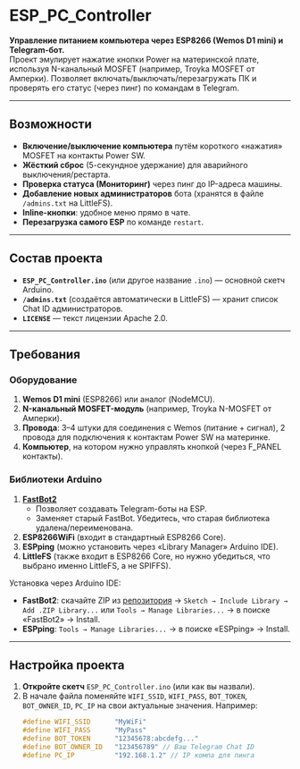 # ESP_PC_Controller

**Управление питанием компьютера через ESP8266 (Wemos D1 mini) и Telegram-бот.**  
Проект эмулирует нажатие кнопки Power на материнской плате, используя N-канальный MOSFET (например, Troyka MOSFET от Амперки). Позволяет включать/выключать/перезагружать ПК и проверять его статус (через пинг) по командам в Telegram.

---

## Возможности

- **Включение/выключение компьютера** путём короткого «нажатия» MOSFET на контакты Power SW.  
- **Жёсткий сброс** (5-секундное удержание) для аварийного выключения/рестарта.  
- **Проверка статуса (Мониторинг)** через пинг до IP-адреса машины.  
- **Добавление новых администраторов** бота (хранятся в файле `/admins.txt` на LittleFS).  
- **Inline-кнопки**: удобное меню прямо в чате.  
- **Перезагрузка самого ESP** по команде `restart`.  

---

## Состав проекта

- **`ESP_PC_Controller.ino`** (или другое название `.ino`) — основной скетч Arduino.  
- **`/admins.txt`** (создаётся автоматически в LittleFS) — хранит список Chat ID администраторов.  
- **`LICENSE`** — текст лицензии Apache 2.0.

---

## Требования

### Оборудование

1. **Wemos D1 mini** (ESP8266) или аналог (NodeMCU).  
2. **N-канальный MOSFET-модуль** (например, Troyka N-MOSFET от Амперки).  
3. **Провода**: 3–4 штуки для соединения с Wemos (питание + сигнал), 2 провода для подключения к контактам Power SW на материнке.  
4. **Компьютер**, на котором нужно управлять кнопкой (через F_PANEL контакты).  

### Библиотеки Arduino

1. **[FastBot2](https://github.com/GyverLibs/FastBot2)**  
   - Позволяет создавать Telegram-боты на ESP.  
   - Заменяет старый FastBot. Убедитесь, что старая библиотека удалена/переименована.  
2. **ESP8266WiFi** (входит в стандартный ESP8266 Core).  
3. **ESPping** (можно установить через «Library Manager» Arduino IDE).  
4. **LittleFS** (также входит в ESP8266 Core, но нужно убедиться, что выбрано именно LittleFS, а не SPIFFS).  

Установка через Arduino IDE:
- **FastBot2**: скачайте ZIP из [репозитория](https://github.com/GyverLibs/FastBot2) → `Sketch → Include Library → Add .ZIP Library...`
или  `Tools → Manage Libraries...` → в поиске «FastBot2» → Install.
- **ESPping**: `Tools → Manage Libraries...` → в поиске «ESPping» → Install.

---

## Настройка проекта

1. **Откройте скетч** `ESP_PC_Controller.ino` (или как вы назвали).  
2. В начале файла поменяйте `WIFI_SSID`, `WIFI_PASS`, `BOT_TOKEN`, `BOT_OWNER_ID`, `PC_IP` на свои актуальные значения. Например:
   ```cpp
   #define WIFI_SSID      "MyWiFi"
   #define WIFI_PASS      "MyPass"
   #define BOT_TOKEN      "12345678:abcdefg..."
   #define BOT_OWNER_ID   "123456789" // Ваш Telegram Chat ID
   #define PC_IP          "192.168.1.2" // IP компа для пинга
